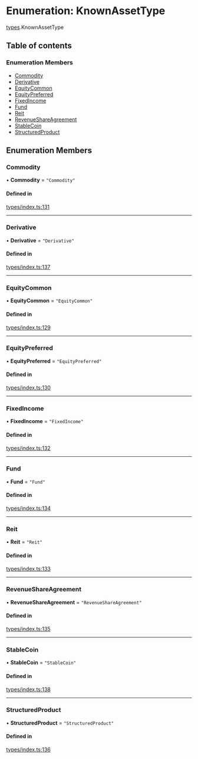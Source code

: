 # Enumeration: KnownAssetType

[types](../wiki/types).KnownAssetType

## Table of contents

### Enumeration Members

- [Commodity](../wiki/types.KnownAssetType#commodity)
- [Derivative](../wiki/types.KnownAssetType#derivative)
- [EquityCommon](../wiki/types.KnownAssetType#equitycommon)
- [EquityPreferred](../wiki/types.KnownAssetType#equitypreferred)
- [FixedIncome](../wiki/types.KnownAssetType#fixedincome)
- [Fund](../wiki/types.KnownAssetType#fund)
- [Reit](../wiki/types.KnownAssetType#reit)
- [RevenueShareAgreement](../wiki/types.KnownAssetType#revenueshareagreement)
- [StableCoin](../wiki/types.KnownAssetType#stablecoin)
- [StructuredProduct](../wiki/types.KnownAssetType#structuredproduct)

## Enumeration Members

### Commodity

• **Commodity** = ``"Commodity"``

#### Defined in

[types/index.ts:131](https://github.com/PolymeshAssociation/polymesh-sdk/blob/2d3ac2ae/src/types/index.ts#L131)

___

### Derivative

• **Derivative** = ``"Derivative"``

#### Defined in

[types/index.ts:137](https://github.com/PolymeshAssociation/polymesh-sdk/blob/2d3ac2ae/src/types/index.ts#L137)

___

### EquityCommon

• **EquityCommon** = ``"EquityCommon"``

#### Defined in

[types/index.ts:129](https://github.com/PolymeshAssociation/polymesh-sdk/blob/2d3ac2ae/src/types/index.ts#L129)

___

### EquityPreferred

• **EquityPreferred** = ``"EquityPreferred"``

#### Defined in

[types/index.ts:130](https://github.com/PolymeshAssociation/polymesh-sdk/blob/2d3ac2ae/src/types/index.ts#L130)

___

### FixedIncome

• **FixedIncome** = ``"FixedIncome"``

#### Defined in

[types/index.ts:132](https://github.com/PolymeshAssociation/polymesh-sdk/blob/2d3ac2ae/src/types/index.ts#L132)

___

### Fund

• **Fund** = ``"Fund"``

#### Defined in

[types/index.ts:134](https://github.com/PolymeshAssociation/polymesh-sdk/blob/2d3ac2ae/src/types/index.ts#L134)

___

### Reit

• **Reit** = ``"Reit"``

#### Defined in

[types/index.ts:133](https://github.com/PolymeshAssociation/polymesh-sdk/blob/2d3ac2ae/src/types/index.ts#L133)

___

### RevenueShareAgreement

• **RevenueShareAgreement** = ``"RevenueShareAgreement"``

#### Defined in

[types/index.ts:135](https://github.com/PolymeshAssociation/polymesh-sdk/blob/2d3ac2ae/src/types/index.ts#L135)

___

### StableCoin

• **StableCoin** = ``"StableCoin"``

#### Defined in

[types/index.ts:138](https://github.com/PolymeshAssociation/polymesh-sdk/blob/2d3ac2ae/src/types/index.ts#L138)

___

### StructuredProduct

• **StructuredProduct** = ``"StructuredProduct"``

#### Defined in

[types/index.ts:136](https://github.com/PolymeshAssociation/polymesh-sdk/blob/2d3ac2ae/src/types/index.ts#L136)
